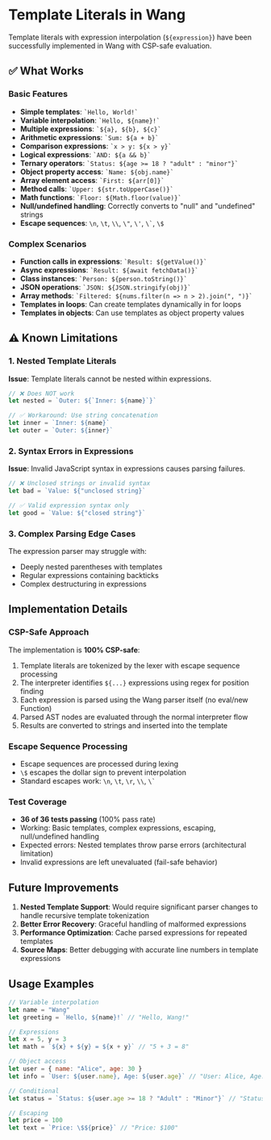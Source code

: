 # Template Literals in Wang

Template literals with expression interpolation (`${expression}`) have been successfully implemented in Wang with CSP-safe evaluation.

## ✅ What Works

### Basic Features
- **Simple templates**: `` `Hello, World!` ``
- **Variable interpolation**: `` `Hello, ${name}!` ``
- **Multiple expressions**: `` `${a}, ${b}, ${c}` ``
- **Arithmetic expressions**: `` `Sum: ${a + b}` ``
- **Comparison expressions**: `` `x > y: ${x > y}` ``
- **Logical expressions**: `` `AND: ${a && b}` ``
- **Ternary operators**: `` `Status: ${age >= 18 ? "adult" : "minor"}` ``
- **Object property access**: `` `Name: ${obj.name}` ``
- **Array element access**: `` `First: ${arr[0]}` ``
- **Method calls**: `` `Upper: ${str.toUpperCase()}` ``
- **Math functions**: `` `Floor: ${Math.floor(value)}` ``
- **Null/undefined handling**: Correctly converts to "null" and "undefined" strings
- **Escape sequences**: `\n`, `\t`, `\\`, `\"`, `\'`, `` \` ``, `\$`

### Complex Scenarios
- **Function calls in expressions**: `` `Result: ${getValue()}` ``
- **Async expressions**: `` `Result: ${await fetchData()}` ``
- **Class instances**: `` `Person: ${person.toString()}` ``
- **JSON operations**: `` `JSON: ${JSON.stringify(obj)}` ``
- **Array methods**: `` `Filtered: ${nums.filter(n => n > 2).join(", ")}` ``
- **Templates in loops**: Can create templates dynamically in for loops
- **Templates in objects**: Can use templates as object property values

## ⚠️ Known Limitations

### 1. Nested Template Literals
**Issue**: Template literals cannot be nested within expressions.
```javascript
// ❌ Does NOT work
let nested = `Outer: ${`Inner: ${name}`}`

// ✅ Workaround: Use string concatenation
let inner = `Inner: ${name}`
let outer = `Outer: ${inner}`
```

### 2. Syntax Errors in Expressions
**Issue**: Invalid JavaScript syntax in expressions causes parsing failures.
```javascript
// ❌ Unclosed strings or invalid syntax
let bad = `Value: ${"unclosed string}`

// ✅ Valid expression syntax only
let good = `Value: ${"closed string"}`
```

### 3. Complex Parsing Edge Cases
The expression parser may struggle with:
- Deeply nested parentheses with templates
- Regular expressions containing backticks
- Complex destructuring in expressions

## Implementation Details

### CSP-Safe Approach
The implementation is **100% CSP-safe**:
1. Template literals are tokenized by the lexer with escape sequence processing
2. The interpreter identifies `${...}` expressions using regex for position finding
3. Each expression is parsed using the Wang parser itself (no eval/new Function)
4. Parsed AST nodes are evaluated through the normal interpreter flow
5. Results are converted to strings and inserted into the template

### Escape Sequence Processing
- Escape sequences are processed during lexing
- `\$` escapes the dollar sign to prevent interpolation
- Standard escapes work: `\n`, `\t`, `\r`, `\\`, `` \` ``

### Test Coverage
- **36 of 36 tests passing** (100% pass rate)
- Working: Basic templates, complex expressions, escaping, null/undefined handling
- Expected errors: Nested templates throw parse errors (architectural limitation)
- Invalid expressions are left unevaluated (fail-safe behavior)

## Future Improvements

1. **Nested Template Support**: Would require significant parser changes to handle recursive template tokenization
2. **Better Error Recovery**: Graceful handling of malformed expressions
3. **Performance Optimization**: Cache parsed expressions for repeated templates
4. **Source Maps**: Better debugging with accurate line numbers in template expressions

## Usage Examples

```javascript
// Variable interpolation
let name = "Wang"
let greeting = `Hello, ${name}!` // "Hello, Wang!"

// Expressions
let x = 5, y = 3
let math = `${x} + ${y} = ${x + y}` // "5 + 3 = 8"

// Object access
let user = { name: "Alice", age: 30 }
let info = `User: ${user.name}, Age: ${user.age}` // "User: Alice, Age: 30"

// Conditional
let status = `Status: ${user.age >= 18 ? "Adult" : "Minor"}` // "Status: Adult"

// Escaping
let price = 100
let text = `Price: \$${price}` // "Price: $100"
```
